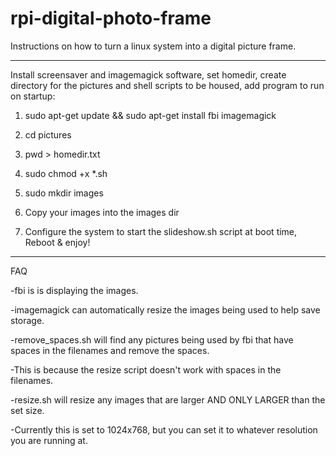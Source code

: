 rpi-digital-photo-frame
=======================

Instructions on how to turn a linux system into a digital picture frame.


***************************************************
Install screensaver and imagemagick software, set homedir, create directory for the pictures and shell scripts to be housed, add program to run on startup:


1. sudo apt-get update && sudo apt-get install fbi imagemagick

2. cd pictures

3. pwd > homedir.txt

4. sudo chmod +x *.sh

5. sudo mkdir images

6. Copy your images into the images dir

7. Configure the system to start the slideshow.sh script at boot time, Reboot & enjoy!



***************************************************
FAQ

-fbi is is displaying the images.

-imagemagick can automatically resize the images being used to help save storage.

-remove_spaces.sh will find any pictures being used by fbi that have spaces in the filenames and remove the spaces.

-This is because the resize script doesn't work with spaces in the filenames.

-resize.sh will resize any images that are larger AND ONLY LARGER than the set size.

-Currently this is set to 1024x768, but you can set it to whatever resolution you are running at.
